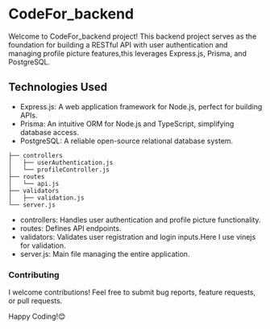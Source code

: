 # CodeFor_backend

Welcome to CodeFor_backend project! This backend project serves as the foundation for building a RESTful API with user authentication and managing profile picture features,this leverages Express.js, Prisma, and PostgreSQL.

## Technologies Used

- Express.js: A web application framework for Node.js, perfect for building APIs.
- Prisma: An intuitive ORM for Node.js and TypeScript, simplifying database access.
- PostgreSQL: A reliable open-source relational database system.

``` 
├── controllers
│   ├── userAuthentication.js
│   └── profileController.js
├── routes
│   └── api.js
├── validators
│   ├── validation.js
└── server.js
```
- controllers: Handles user authentication and profile picture functionality.
- routes: Defines API endpoints.
- validators: Validates user registration and login inputs.Here I use vinejs for validation.
- server.js: Main file managing the entire application.

### Contributing
I welcome contributions! Feel free to submit bug reports, feature requests, or pull requests.

Happy Coding!😊
